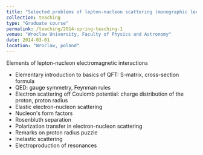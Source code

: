```yaml
---
title: "Selected problems of lepton-nucleon scattering (monographic lecture)"
collection: teaching
type: "Graduate course"
permalink: /teaching/2014-spring-teaching-1
venue: "Wroclaw University, Faculty of Physics and Astronomy"
date: 2014-03-01 
location: "Wroclaw, poland"
---
```


Elements of lepton-nucleon electromagnetic interactions

* Elementary introduction to basics of QFT: S-matrix, cross-section formula
* QED: gauge symmetry, Feynman rules
* Electron scattering off Coulomb potential: charge distribution of the proton, proton radius
* Elastic electron-nucleon scattering
* Nucleon's form factors
* Rosenbluth separation
* Polarization transfer in electron-nucleon scattering
* Remarks on proton radius puzzle
* Inelastic scattering
* Electroproduction of resonances
  
